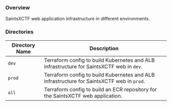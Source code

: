 ### Overview

SaintsXCTF web application infrastructure in different environments.

### Directories

| Directory Name    | Description                                                                                     |
|-------------------|-------------------------------------------------------------------------------------------------|
| `dev`             | Terraform config to build Kubernetes and ALB infrastructure for SaintsXCTF web in `dev`.        |
| `prod`            | Terraform config to build Kubernetes and ALB infrastructure for SaintsXCTF web in `prod`.       |
| `all`             | Terraform config to build an ECR repository for the SaintsXCTF web application.                 |